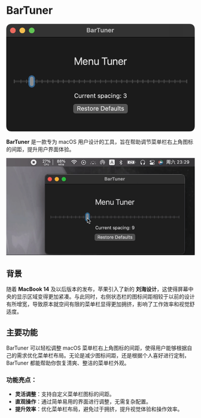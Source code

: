 # BarTuner

![img](assets/current.png)

**BarTuner** 是一款专为 macOS 用户设计的工具，旨在帮助调节菜单栏右上角图标的间距，提升用户界面体验。

![show](assets/show.gif)

## 背景

随着 **MacBook 14** 及以后版本的发布，苹果引入了新的 **刘海设计**，这使得屏幕中央的显示区域变得更加紧凑。与此同时，右侧状态栏的图标间距相较于以前的设计有所增宽，导致原本就空间有限的菜单栏显得更加拥挤，影响了工作效率和视觉舒适度。

## 主要功能

BarTuner 可以轻松调整 macOS 菜单栏右上角图标的间距，使得用户能够根据自己的需求优化菜单栏布局。无论是减少图标间距，还是根据个人喜好进行定制，BarTuner 都能帮助你恢复清爽、整洁的菜单栏外观。

### 功能亮点：
- **灵活调整**：支持自定义菜单栏图标的间距。
- **直观操作**：通过简单易用的界面进行调整，无需复杂配置。
- **提升效率**：优化菜单栏布局，避免过于拥挤，提升视觉体验和操作效率。
